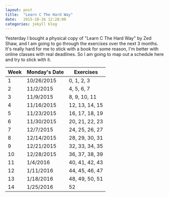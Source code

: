 ```yaml
---
layout: post
title:  "Learn C The Hard Way"
date:   2015-10-26 12:28:00
categories: jekyll blog
---
```


Yesterday I bought a physical copy of "Learn C The Hard Way" by Zed Shaw, and I am going to go through the exercises over the next 3 months.
It's really hard for me to stick with a book for some reason, I'm better with online classes with real deadlines. So I am going to map out a schedule here and try to stick with it.

| Week   |  Monday's Date |  Exercises |
|--------|----------------|------------|
| 1      |  10/26/2015    | 0, 1, 2, 3 |
| 2      |  11/2/2015     | 4, 5, 6, 7 |
| 3      |  11/9/2015     | 8, 9, 10, 11 |
| 4      |  11/16/2015    | 12, 13, 14, 15 |
| 5      |  11/23/2015    | 16, 17, 18, 19 |
| 6      |  11/30/2015    | 20, 21, 22, 23 |
| 7      |  12/7/2015     | 24, 25, 26, 27 |
| 8      |  12/14/2015    | 28, 29, 30, 31 |
| 9      |  12/21/2015    | 32, 33, 34, 35 |
| 10     |  12/28/2015    | 36, 37, 38, 39 |
| 11     |  1/4/2016      | 40, 41, 42, 43 |
| 12     |  1/11/2016     | 44, 45, 46, 47 |
| 13     |  1/18/2016     | 48, 49, 50, 51 |
| 14     |  1/25/2016     | 52 |

